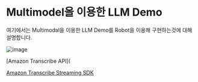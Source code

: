 # Multimodel을 이용한 LLM Demo

여기에서는 Multimodal을 이용한 LLM Demo를 Robot을 이용해 구현하는것에 대해 설명합니다.

![image](https://github.com/kyopark2014/llm-demo-multimodal/assets/52392004/a32e1911-c536-4d14-8bfa-358636daa339)


[Amazon Transcribe API](

[Amazon Transcribe Streaming SDK](https://github.com/awslabs/amazon-transcribe-streaming-sdk)
